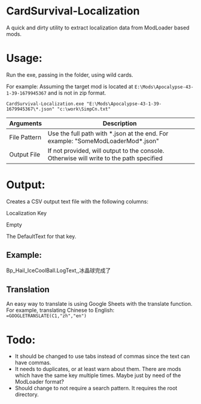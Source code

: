 # CardSurvival-Localization

A quick and dirty utility to extract localization data from ModLoader based mods.

# Usage:
Run the exe, passing in the folder, using wild cards.  

For example:
Assuming the target mod is located at `E:\Mods\Apocalypse-43-1-39-1679945367` and is not in zip format.

`CardSurvival-Localization.exe "E:\Mods\Apocalypse-43-1-39-1679945367\*.json" "c:\work\SimpCn.txt"`

|Arguments|Description|
|--|--|
|File Pattern|Use the full path with *.json at the end.  For example:  "SomeModLoaderMod\*.json"|
|Output File|If not provided, will output to the console.  Otherwise will write to the path specified|

# Output:
Creates a CSV output text file with the following columns:

Localization Key

Empty

The DefaultText for that key.


## Example:
Bp_Hail_IceCoolBall.LogText,,冰晶球完成了

## Translation
An easy way to translate is using Google Sheets with the translate function.
For example, translating Chinese to English: `=GOOGLETRANSLATE(C1,"zh","en")`

# Todo:
* It should be changed to use tabs instead of commas since the text can have commas.
* It needs to duplicates, or at least warn about them.  There are mods which have the same key multiple times.  Maybe just by need of the ModLoader format?
* Should change to not require a search pattern.  It requires the root directory.

